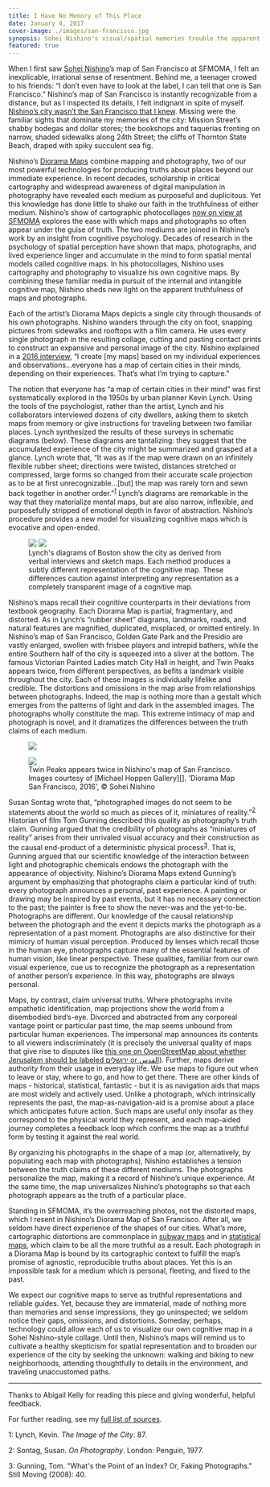 ```yaml
---
title: I Have No Memory of This Place
date: January 4, 2017
cover-image: ./images/san-francisco.jpg
synopsis: Sohei Nishino's visual/spatial memories trouble the apparent truthfulness of maps and photographs.
featured: true
---
```


[Sohei Nishino]: http://soheinishino.net/
[New Work]: https://www.sfmoma.org/exhibition/new-work-sohei-nishino/
[I have no memory of this place]: https://www.youtube.com/watch?v=bSrf8EgSyDg
[2016 interview]: https://www.sfmoma.org/watch/sohei-nishinos-maps-trace-more-city/
[contact prints]: https://en.wikipedia.org/wiki/Contact_print
[Diorama Maps]: http://soheinishino.net/dioramamap/
[Michael Hoppen Gallery]: http://www.michaelhoppengallery.com/artists/25-sohei-nishino/overview/
[Jerusalem Name Dispute]: http://wiki.openstreetmap.org/wiki/Data_working_group/Disputes#Jerusalem_Name_Dispute
[Distorted subway maps]: http://benschmidt.org/mta/
[2016 election maps]: http://www-personal.umich.edu/~mejn/election/2016/

[sources]: https://docs.google.com/document/d/1OIoKdH-Z5EmVdo3zMJfooF5qHxbYIHE2fYtyHGOWfIg/pub

When I first saw [Sohei Nishino][]’s map of San Francisco at SFMOMA, I felt an inexplicable, irrational sense of resentment. Behind me, a teenager crowed to his friends: “I don’t even have to look at the label, I can tell that one is San Francisco.” Nishino’s map of San Francisco is instantly recognizable from a distance, but as I inspected its details, I felt indignant in spite of myself. [Nishino’s city wasn’t the San Francisco that I knew][I have no memory of this place]. Missing were the familiar sights that dominate my memories of the city: Mission Street’s shabby bodegas and dollar stores; the bookshops and taquerias fronting on narrow, shaded sidewalks along 24th Street; the cliffs of Thornton State Beach, draped with spiky succulent sea fig.

Nishino’s [Diorama Maps][] combine mapping and photography, two of our most powerful technologies for producing truths about places beyond our immediate experience. In recent decades, scholarship in critical cartography and widespread awareness of digital manipulation in photography have revealed each medium as purposeful and duplicitous. Yet this knowledge has done little to shake our faith in the truthfulness of either medium. Nishino’s show of cartographic photocollages [now on view at SFMOMA][New Work] explores the ease with which maps and photographs so often appear under the guise of truth. The two mediums are joined in Nishino’s work by an insight from cognitive psychology. Decades of research in the psychology of spatial perception have shown that maps, photographs, and lived experience linger and accumulate in the mind to form spatial mental models called cognitive maps. In his photocollages, Nishino uses cartography and photography to visualize his own cognitive maps. By combining these familiar media in pursuit of the internal and intangible cognitive map, Nishino sheds new light on the apparent truthfulness of maps and photographs.

Each of the artist’s Diorama Maps depicts a single city through thousands of his own photographs. Nishino wanders through the city on foot, snapping pictures from sidewalks and rooftops with a film camera. He uses every single photograph in the resulting collage, cutting and pasting contact prints to construct an expansive and personal image of the city. Nishino explained in a [2016 interview][], “I create [my maps] based on my individual experiences and observations...everyone has a map of certain cities in their minds, depending on their experiences. That’s what I’m trying to capture.” 

The notion that everyone has “a map of certain cities in their mind” was first systematically explored in the 1950s by urban planner Kevin Lynch. Using the tools of the psychologist, rather than the artist, Lynch and his collaborators interviewed dozens of city dwellers, asking them to sketch maps from memory or give instructions for traveling between two familiar places. Lynch synthesized the results of these surveys in schematic diagrams (below). These diagrams are tantalizing: they suggest that the accumulated experience of the city might be summarized and grasped at a glance. Lynch wrote that, “It was as if the map were drawn on an infinitely flexible rubber sheet; directions were twisted, distances stretched or compressed, large forms so changed from their accurate scale projection as to be at first unrecognizable...[but] the map was rarely torn and sewn back together in another order.”<sup>[1](#image-of-the-city)</sup> Lynch’s diagrams are remarkable in the way that they materialize mental maps, but are also narrow, inflexible, and purposefully stripped of emotional depth in favor of abstraction. Nishino’s procedure provides a new model for visualizing cognitive maps which is evocative and open-ended.

<figure>
<img src="./images/lynch-diagram-boston-verbal.jpg"></img>
<img src="./images/lynch-diagram-boston-sketch.jpg"></img>
<figcaption>Lynch's diagrams of Boston show the city as derived from verbal interviews and sketch maps. Each method produces a subtly different representation of the cognitive map. These differences caution against interpreting any representation as a completely transparent image of a cognitive map.</figcaption>
</figure>



Nishino’s maps recall their cognitive counterparts in their deviations from textbook geography. Each Diorama Map is partial, fragmentary, and distorted. As in Lynch’s “rubber sheet” diagrams, landmarks, roads, and natural features are magnified, duplicated, misplaced, or omitted entirely. In Nishino’s map of San Francisco, Golden Gate Park and the Presidio are vastly enlarged, swollen with frisbee players and intrepid bathers, while the entire Southern half of the city is squeezed into a sliver at the bottom. The famous Victorian Painted Ladies match City Hall in height, and Twin Peaks appears twice, from different perspectives, as befits a landmark visible throughout the city. Each of these images is individually lifelike and credible. The distortions and omissions in the map arise from relationships between photographs. Indeed, the map is nothing more than a gestalt which emerges from the patterns of light and dark in the assembled images. The photographs wholly constitute the map. This extreme intimacy of map and photograph is novel, and it dramatizes the differences between the truth claims of each medium.

<figure>
<img src="./images/twin-peaks-from-afar.jpg"></img>
</figure>

<figure>
<img src="./images/twin-peaks-up-close.jpg"></img>
<figcaption>Twin Peaks appears twice in Nishino's map of San Francisco. Images courtesy of [Michael Hoppen Gallery][]. 'Diorama Map San Francisco, 2016', © Sohei Nishino</figcaption>
</figure>

Susan Sontag wrote that, “photographed images do not seem to be statements about the world so much as pieces of it, miniatures of reality.”<sup>[2](#on-photography)</sup> Historian of film Tom Gunning described this quality as photography’s truth claim. Gunning argued that the credibility of photographs as “miniatures of reality” arises from their unrivaled visual accuracy and their construction as the causal end-product of a deterministic physical process<sup>[3](#gunning)</sup>. That is, Gunning argued that our scientific knowledge of the interaction between light and photographic chemicals endows the photograph with the appearance of objectivity. Nishino’s Diorama Maps extend Gunning’s argument by emphasizing that photographs claim a particular kind of truth: every photograph announces a personal, past experience. A painting or drawing may be inspired by past events, but it has no necessary connection to the past; the painter is free to show the never-was and the yet-to-be. Photographs are different. Our knowledge of the causal relationship between the photograph and the event it depicts marks the photograph as a representation of a past moment. Photographs are also distinctive for their mimicry of human visual perception. Produced by lenses which recall those in the human eye, photographs capture many of the essential features of human vision, like linear perspective. These qualities, familiar from our own visual experience, cue us to recognize the photograph as a representation of another person’s experience. In this way, photographs are always personal.

Maps, by contrast, claim universal truths. Where photographs invite empathetic identification, map projections show the world from a disembodied bird’s-eye. Divorced and abstracted from any corporeal vantage point or particular past time, the map seems unbound from particular human experiences. The impersonal map announces its contents to all viewers indiscriminately (it is precisely the universal quality of maps that give rise to disputes like [this one on OpenStreetMap about whether Jerusalem should be labeled  ירושלים or القدس][Jerusalem Name Dispute]). Further, maps derive authority from their usage in everyday life. We use maps to figure out when to leave or stay, where to go, and how to get there. There are other kinds of maps - historical, statistical, fantastic - but it is as navigation aids that maps are most widely and actively used. Unlike a photograph, which intrinsically represents the past, the map-as-navigation-aid is a promise about a place which anticipates future action. Such maps are useful only insofar as they correspond to the physical world they represent, and each map-aided journey completes a feedback loop which confirms the map as a truthful form by testing it against the real world. 

By organizing his photographs in the shape of a map (or, alternatively, by populating each map with photographs), Nishino establishes a tension between the truth claims of these different mediums. The photographs personalize the map, making it a record of Nishino’s unique experience. At the same time, the map universalizes Nishino’s photographs so that each photograph appears as the truth of a particular place. 

Standing in SFMOMA, it’s the overreaching photos, not the distorted maps, which I resent in Nishino’s Diorama Map of San Francisco. After all, we seldom have direct experience of the shapes of our cities. What’s more, cartographic distortions are commonplace in [subway maps][Distorted subway maps] and in [statistical maps][2016 election maps], which claim to be all the more truthful as a result. Each photograph in a Diorama Map is bound by its cartographic context to fulfill the map’s promise of agnostic, reproducible truths about places. Yet this is an impossible task for a medium which is personal, fleeting, and fixed to the past. 

We expect our cognitive maps to serve as truthful representations and reliable guides. Yet, because they are immaterial, made of nothing more than memories and sense impressions, they go uninspected; we seldom notice their gaps, omissions, and distortions. Someday, perhaps, technology could allow each of us to visualize our own cognitive map in a Sohei Nishino-style collage. Until then, Nishino’s maps will remind us to cultivate a healthy skepticism for spatial representation and to broaden our experience of the city by seeking the unknown: walking and biking to new neighborhoods, attending thoughtfully to details in the environment, and traveling unaccustomed paths.

-----------

Thanks to Abigail Kelly for reading this piece and giving wonderful, helpful feedback.

For further reading, see my [full list of sources][sources].

<a name="image-of-the-city">1:</a> Lynch, Kevin. _The Image of the City_. 87.

<a name="on-photography">2: </a> Sontag, Susan. _On Photography_. London: Penguin, 1977.

<a name="gunning">3: </a> Gunning, Tom. "What's the Point of an Index? Or, Faking Photographs." Still Moving (2008): 40.

